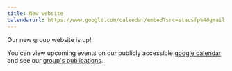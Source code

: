 ```yaml
---
title: New website
calendarurl: https://www.google.com/calendar/embed?src=stacsfp%40gmail.com&ctz=Europe/London
---
```


Our new group website is up!  
<!--more-->

You can view upcoming events on our publicly accessible <a href="$calendarurl$">google calendar</a> and see our <a href="/publications.html">group's publications</a>.
